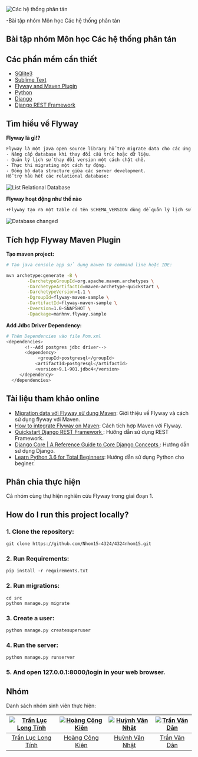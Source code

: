 
![Các hệ thống phân tán](https://user-images.githubusercontent.com/26924023/32180538-d4a9693e-bdc4-11e7-89d7-a3d31299c1fe.png)

-Bài tập nhóm Môn học Các hệ thống phân tán		 
## Bài tập nhóm Môn học Các hệ thống phân tán &nbsp;
 
 ## Các phần mềm cần thiết &nbsp;
 - [SQlite3](https://www.sqlite.org/)
 - [Sublime Text](https://www.sublimetext.com/)
 - [Flyway and Maven Plugin](https://flywaydb.org/getstarted/download)
 - [Python](https://www.python.org/)
 - [Django](https://www.djangoproject.com/)
 - [Django REST Framework]( http://www.django-rest-framework.org/)

 
 ## Tìm hiểu về Flyway
 
 **Flyway là gì!?**
 ```sh
 Flyway là một java open source library hỗ trợ migrate data cho các ứng dụng, một khi chúng ta cần:
 - Nâng cấp database khi thay đổi cấu trúc hoặc dữ liệu.
 - Quản lý lịch sử thay đổi version một cách chặt chẽ.
 - Thực thi migrating một cách tự động.
 - Đồng bộ data structure giữa các server development.
 Hỗ trợ hầu hết các relational database:
 
 
 ```
 ![List Relational Database](https://user-images.githubusercontent.com/26924023/32181111-320d68f4-bdc6-11e7-88e6-b32d6edc1ed9.png)
 
 **Flyway hoạt động như thế nào**
 ```sh
 +Flyway tạo ra một table có tên SCHEMA_VERSION dùng để quản lý lịch sử phiên bản cũng như trạng thái của database.
 
 ```
 ![Database changed](https://user-images.githubusercontent.com/26924023/32181124-39ed717c-bdc6-11e7-8692-993587be48f3.png)
 
 ## Tích hợp Flyway Maven Plugin
 
 **Tạo maven project:**
 ```sh
 # Tạo java console app sử dụng maven từ command line hoặc IDE:
 
 mvn archetype:generate -B \
         -DarchetypeGroupId=org.apache.maven.archetypes \
         -DarchetypeArtifactId=maven-archetype-quickstart \
         -DarchetypeVersion=1.1 \
         -DgroupId=flyway-maven-sample \
         -DartifactId=flyway-maven-sample \
         -Dversion=1.0-SNAPSHOT \
         -Dpackage=manhnv.flyway.sample
 
 ```
 **Add Jdbc Driver Dependency:**
 ```sh
 # Thêm Dependencies vào file Pom.xml
 <dependencies>
        <!--Add postgres jdbc driver-->
        <dependency>
             <groupId>postgresql</groupId>
            <artifactId>postgresql</artifactId>
            <version>9.1-901.jdbc4</version>
      </dependency>
   </dependencies>
```
## Tài liệu tham khảo online
- [Migration data với Flyway sử dụng Maven](https://blog.udemy.com/xampp-tutorial/): Giới thiệu về Flyway và cách sử dụng flyway với Maven.
- [How to integrate Flyway on Maven](https://www.youtube.com/watch?v=lx-OAJKFDBg): Cách tích hợp Maven với Flyway.
- [Quickstart Django REST Framework ](http://www.django-rest-framework.org/tutorial/quickstart/): Hướng dẫn sử dụng REST Framework.
- [Django Core | A Reference Guide to Core Django Concepts ](https://www.udemy.com/django-core): Hướng dẫn sử dụng Django.
- [Learn Python 3.6 for Total Beginners](https://www.udemy.com/python-3-for-total-beginners): Hướng dẫn sử dụng Python cho beginer.

 ## Phân chia thực hiện
 Cả nhóm cùng thự hiện nghiên cứu Flyway trong giai đoạn 1.
 
 ## How do I run this project locally?

### 1. Clone the repository:

    git clone https://github.com/Nhom15-4324/4324nhom15.git
### 2. Run Requirements:

    pip install -r requirements.txt

### 2. Run migrations:
    cd src
    python manage.py migrate

### 3. Create a user:
    python manage.py createsuperuser

### 4. Run the server:

    python manage.py runserver

### 5. And open 127.0.0.1:8000/login in your web browser.

[blog]: http://simpleisbetterthancomplex.com
[blog-post]: http://simpleisbetterthancomplex.com/tutorial/2016/06/27/how-to-use-djangos-built-in-login-system.html

 ## Nhóm
Danh sách nhóm sinh viên thực hiện:

[![Trần Lục Long Tính](https://user-images.githubusercontent.com/26924023/32182362-0f664dfe-bdc9-11e7-87e6-8ec55ea5213e.jpg)](https://www.facebook.com/tinh.dk) |  [![Hoàng Công Kiên](https://user-images.githubusercontent.com/26924023/32182367-131334d0-bdc9-11e7-96e5-0d6e7ee5e949.png)](https://www.facebook.com/hck1996)| [![Huỳnh Vân Nhật](https://user-images.githubusercontent.com/26924023/32182372-15090cb0-bdc9-11e7-8aa4-efc3a7421227.png)](https://www.facebook.com/hvn96) | [![Trần Văn Dân](https://user-images.githubusercontent.com/26924023/32182377-17089da0-bdc9-11e7-9fb9-8ebbcc0414c9.png)](https://www.facebook.com/kenshi.hao)
 :---:|:---:|:---:|:---:
 [Trần Lục Long Tính](https://github.com/tinhdk1) | [Hoàng Công Kiên](https://github.com/deepink2) | [Huỳnh Vân Nhật](https://github.com/huynhvannhat) | [Trần Văn Dân](https://github.com/trandan27/)
